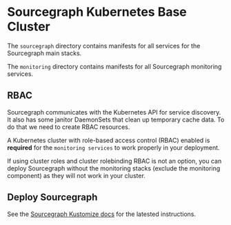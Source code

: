 # Sourcegraph Kubernetes Base Cluster

The `sourcegraph` directory contains manifests for all services for the Sourcegraph main stacks.

The `monitoring` directory contains manifests for all Sourcegraph monitoring services.

## RBAC

Sourcegraph communicates with the Kubernetes API for service discovery. It also has some janitor DaemonSets that clean up temporary cache data. To do that we need to create RBAC resources.

A Kubernetes cluster with role-based access control (RBAC) enabled is **required** for the `monitoring services` to work properly in your deployment.

If using cluster roles and cluster rolebinding RBAC is not an option, you can deploy Sourcegraph without the monitoring stacks (exclude the monitoring component) as they will not work in your cluster.

## Deploy Sourcegraph

See the [Sourcegraph Kustomize docs](https://docs.sourcegraph.com/admin/deploy/kubernetes/kustomize) for the latested instructions.
